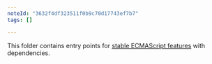```yaml
---
noteId: "3632f4df323511f0b9c70d17743ef7b7"
tags: []

---
```


This folder contains entry points for [stable ECMAScript features](https://github.com/zloirock/core-js/#ecmascript) with dependencies.
